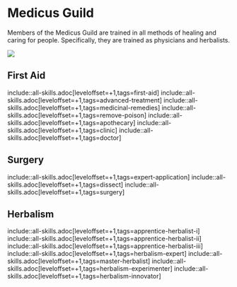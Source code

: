 # Medicus Guild

Members of the Medicus Guild are trained in all methods of healing and caring for people. Specifically, they are trained as physicians and herbalists.

![](https://i.imgur.com/1rWXGqh.png)

## First Aid

include::all-skills.adoc[leveloffset=+1,tags=first-aid]
include::all-skills.adoc[leveloffset=+1,tags=advanced-treatment]
include::all-skills.adoc[leveloffset=+1,tags=medicinal-remedies]
include::all-skills.adoc[leveloffset=+1,tags=remove-poison]
include::all-skills.adoc[leveloffset=+1,tags=apothecary]
include::all-skills.adoc[leveloffset=+1,tags=clinic]
include::all-skills.adoc[leveloffset=+1,tags=doctor]

## Surgery

include::all-skills.adoc[leveloffset=+1,tags=expert-application]
include::all-skills.adoc[leveloffset=+1,tags=dissect]
include::all-skills.adoc[leveloffset=+1,tags=surgery]

## Herbalism 

include::all-skills.adoc[leveloffset=+1,tags=apprentice-herbalist-i]
include::all-skills.adoc[leveloffset=+1,tags=apprentice-herbalist-ii]
include::all-skills.adoc[leveloffset=+1,tags=apprentice-herbalist-iii]
include::all-skills.adoc[leveloffset=+1,tags=herbalism-expert]
include::all-skills.adoc[leveloffset=+1,tags=master-herbalist]
include::all-skills.adoc[leveloffset=+1,tags=herbalism-experimenter]
include::all-skills.adoc[leveloffset=+1,tags=herbalism-innovator]